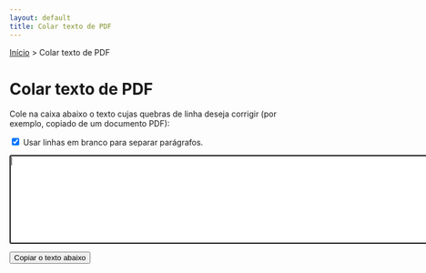 ```yaml
---
layout: default
title: Colar texto de PDF
---
```


[Início](/) > Colar texto de PDF

# Colar texto de PDF

Cole na caixa abaixo o texto cujas quebras de linha deseja corrigir (por
exemplo, copiado de um documento PDF):

<label
      ><input type="checkbox" checked /> Usar linhas em branco para separar
parágrafos.</label
    >

<textarea cols="120" rows="10" autofocus></textarea>

<button type="button" id="copiar">Copiar o texto abaixo</button>

<p class="resultado-copia"></p>

<output class="corrigido"></output>

<script src="/js/colar-texto-pdf.js"></script>
